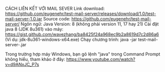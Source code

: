 CÁCH LIÊN KẾT VỚI MAIL SEVER 
Link download: https://github.com/eugenehr/test-mail-server/releases/download/1.0/test-mail-server-1.0.jar
Source code: https://github.com/eugenehr/test-mail-server/
Ngôn ngữ: Java
Version: 8 (không phải version 11, 17 hay 21)
Cài đặt java 8 (JDK 8u361) vào máy: https://gist.github.com/wavezhang/ba8425f24a968ec9b2a8619d7c2d86a6  (Ví dụ: jdk-8u361-windows-x64.exe)
Chạy chương trình: java -jar test-mail-server-<version>.jar <args>

Trong trường hợp máy Windows, bạn gõ lệnh "java" trong Command Prompt không hiểu, tham khảo ở đây: https://www.youtube.com/watch?v=d9ANxJC_P7s

